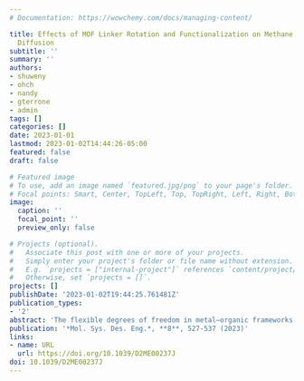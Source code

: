 ```yaml
---
# Documentation: https://wowchemy.com/docs/managing-content/

title: Effects of MOF Linker Rotation and Functionalization on Methane Uptake and
  Diffusion
subtitle: ''
summary: ''
authors:
- shuweny
- ohch
- nandy
- gterrone
- admin
tags: []
categories: []
date: 2023-01-01
lastmod: 2023-01-02T14:44:26-05:00
featured: false
draft: false

# Featured image
# To use, add an image named `featured.jpg/png` to your page's folder.
# Focal points: Smart, Center, TopLeft, Top, TopRight, Left, Right, BottomLeft, Bottom, BottomRight.
image:
  caption: ''
  focal_point: ''
  preview_only: false

# Projects (optional).
#   Associate this post with one or more of your projects.
#   Simply enter your project's folder or file name without extension.
#   E.g. `projects = ["internal-project"]` references `content/project/deep-learning/index.md`.
#   Otherwise, set `projects = []`.
projects: []
publishDate: '2023-01-02T19:44:25.761481Z'
publication_types:
- '2'
abstract: 'The flexible degrees of freedom in metal–organic frameworks (MOFs) can have significant effects on guest molecule behavior. However, in the majority of studies applying molecular simulations to MOFs, the framework is assumed to be rigid in order to minimize computational cost. Here we assess the significance of this assumption on a representative example of methane uptake and diffusion in UiO-66. We introduce an open-source code to modify MOFs through functionalization and linker rotation and we perform Grand Canonical Monte Carlo and molecular dynamics simulations of methane in each of the functionalized and linker-rotated derivatives of UiO-66. We find that linker rotation moderately influences methane uptake and significantly influences methane diffusion. Our assessment provides ranges of property values that serve as measures of uncertainty of these two properties associated with linker rotation. We further determine that void volume fraction and minimum pore size are the features that govern methane uptake and diffusion, respectively. These findings illustrate the impact of linker rotation on MOFs and provide design principles to guide future investigations.'
publication: '*Mol. Sys. Des. Eng.*, **8**, 527-537 (2023)'
links:
- name: URL
  url: https://doi.org/10.1039/D2ME00237J
doi: 10.1039/D2ME00237J
---
```

